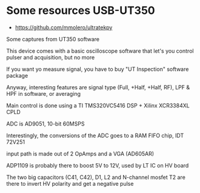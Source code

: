 # Some resources USB-UT350



* https://github.com/mmolero/ultratekpy



Some captures from UT350 software



This device comes with a basic oscilloscope software that let's you control pulser and acquisition, but no more

If you want yo measure signal, you have to buy "UT Inspection" software package

Anyway, interesting features are signal type (Full, +Half, +Half, RF), LPF & HPF in software, or averaging

Main control is done using a TI TMS320VC5416 DSP + Xilinx XCR3384XL CPLD

ADC is AD9051, 10-bit 60MSPS

Interestingly, the conversions of the ADC goes to a RAM FIFO chip, IDT 72V251

input path is made out of 2 OpAmps and a VGA (AD605AR)


ADP1109 is probably there to boost 5V to 12V, used by LT IC on HV board

The two big capacitors (C41, C42), D1, L2 and N-channel mosfet T2 are there to invert HV polarity and get a negative pulse 
